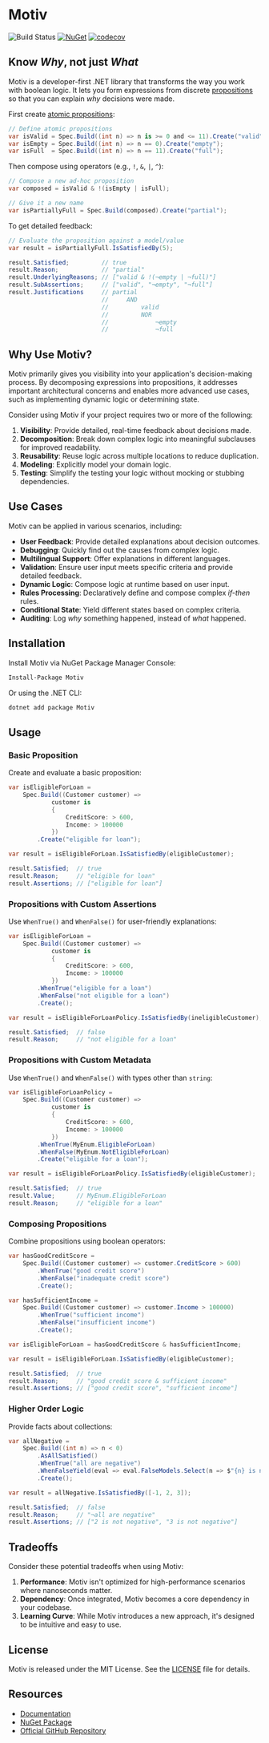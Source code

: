 # Motiv

![Build Status](https://github.com/karlssberg/Motiv/actions/workflows/dotnet.yml/badge.svg) [![NuGet](https://img.shields.io/nuget/v/Motiv.svg)](https://www.nuget.org/packages/Motiv/) [![codecov](https://codecov.io/gh/karlssberg/Motiv/graph/badge.svg?token=XNN34D2JIP)](https://codecov.io/gh/karlssberg/Motiv)

## Know _Why_, not just _What_

Motiv is a developer-first .NET library that transforms the way you work with boolean logic.
It lets you form expressions from discrete [propositions](https://en.wikipedia.org/wiki/Proposition) so that you
can explain _why_ decisions were made.

First create [atomic propositions](https://en.wikipedia.org/wiki/Atomic_sentence):

```csharp
// Define atomic propositions
var isValid = Spec.Build((int n) => n is >= 0 and <= 11).Create("valid");
var isEmpty = Spec.Build((int n) => n == 0).Create("empty");
var isFull  = Spec.Build((int n) => n == 11).Create("full");
```

Then compose using operators (e.g., `!`,  `&`, `|`, `^`):

```csharp
// Compose a new ad-hoc proposition
var composed = isValid & !(isEmpty | isFull);

// Give it a new name
var isPartiallyFull = Spec.Build(composed).Create("partial");
```

To get detailed feedback:

```csharp
// Evaluate the proposition against a model/value
var result = isPartiallyFull.IsSatisfiedBy(5);

result.Satisfied;         // true
result.Reason;            // "partial"
result.UnderlyingReasons; // ["valid & !(¬empty | ¬full)"]
result.SubAssertions;     // ["valid", "¬empty", "¬full"]
result.Justifications     // partial
                          //     AND
                          //         valid
                          //         NOR
                          //             ¬empty
                          //             ¬full
```

## Why Use Motiv?

Motiv primarily gives you visibility into your application's decision-making process.
By decomposing expressions into propositions,
it addresses important architectural concerns and enables more advanced use cases,
such as implementing dynamic logic or determining state.

Consider using Motiv if your project requires two or more of the following:

1. **Visibility**: Provide detailed, real-time feedback about decisions made.
2. **Decomposition**: Break down complex logic into meaningful subclauses for improved readability.
3. **Reusability**: Reuse logic across multiple locations to reduce duplication.
4. **Modeling**: Explicitly model your domain logic.
5. **Testing**: Simplify the testing your logic without mocking or stubbing dependencies.

## Use Cases

Motiv can be applied in various scenarios, including:

* **User Feedback**: Provide detailed explanations about decision outcomes.
* **Debugging**: Quickly find out the causes from complex logic.
* **Multilingual Support**: Offer explanations in different languages.
* **Validation**: Ensure user input meets specific criteria and provide detailed feedback.
* **Dynamic Logic**: Compose logic at runtime based on user input.
* **Rules Processing**: Declaratively define and compose complex _if-then_ rules.
* **Conditional State**: Yield different states based on complex criteria.
* **Auditing**: Log _why_ something happened, instead of _what_ happened.

## Installation

Install Motiv via NuGet Package Manager Console:
```bash
Install-Package Motiv
```
Or using the .NET CLI:
```bash
dotnet add package Motiv
```

## Usage

### Basic Proposition

Create and evaluate a basic proposition:

```csharp
var isEligibleForLoan =
    Spec.Build((Customer customer) =>
            customer is
            {
                CreditScore: > 600,
                Income: > 100000
            })
        .Create("eligible for loan");

var result = isEligibleForLoan.IsSatisfiedBy(eligibleCustomer);

result.Satisfied;  // true
result.Reason;     // "eligible for loan"
result.Assertions; // ["eligible for loan"]
```

### Propositions with Custom Assertions

Use `WhenTrue()` and `WhenFalse()` for user-friendly explanations:

```csharp
var isEligibleForLoan =
    Spec.Build((Customer customer) =>
            customer is
            {
                CreditScore: > 600,
                Income: > 100000
            })
        .WhenTrue("eligible for a loan")
        .WhenFalse("not eligible for a loan")
        .Create();

var result = isEligibleForLoanPolicy.IsSatisfiedBy(ineligibleCustomer);

result.Satisfied;  // false
result.Reason;     // "not eligible for a loan"
```

### Propositions with Custom Metadata

Use `WhenTrue()` and `WhenFalse()` with types other than `string`:

```csharp
var isEligibleForLoanPolicy =
    Spec.Build((Customer customer) =>
            customer is
            {
                CreditScore: > 600,
                Income: > 100000
            })
        .WhenTrue(MyEnum.EligibleForLoan)
        .WhenFalse(MyEnum.NotEligibleForLoan)
        .Create("eligible for a loan");

var result = isEligibleForLoanPolicy.IsSatisfiedBy(eligibleCustomer);

result.Satisfied;  // true
result.Value;      // MyEnum.EligibleForLoan
result.Reason;     // "eligible for a loan"
```

### Composing Propositions

Combine propositions using boolean operators:

```csharp
var hasGoodCreditScore =
    Spec.Build((Customer customer) => customer.CreditScore > 600)
        .WhenTrue("good credit score")
        .WhenFalse("inadequate credit score")
        .Create();

var hasSufficientIncome =
    Spec.Build((Customer customer) => customer.Income > 100000)
        .WhenTrue("sufficient income")
        .WhenFalse("insufficient income")
        .Create();

var isEligibleForLoan = hasGoodCreditScore & hasSufficientIncome;

var result = isEligibleForLoan.IsSatisfiedBy(eligibleCustomer);

result.Satisfied;  // true
result.Reason;     // "good credit score & sufficient income"
result.Assertions; // ["good credit score", "sufficient income"]
```

### Higher Order Logic

Provide facts about collections:

```csharp
var allNegative =
    Spec.Build((int n) => n < 0)
        .AsAllSatisfied()
        .WhenTrue("all are negative")
        .WhenFalseYield(eval => eval.FalseModels.Select(n => $"{n} is not negative"))
        .Create();

var result = allNegative.IsSatisfiedBy([-1, 2, 3]);

result.Satisfied;  // false
result.Reason;     // "¬all are negative"
result.Assertions; // ["2 is not negative", "3 is not negative"]
```

## Tradeoffs

Consider these potential tradeoffs when using Motiv:

1. **Performance**: Motiv isn't optimized for high-performance scenarios where nanoseconds matter.
2. **Dependency**: Once integrated, Motiv becomes a core dependency in your codebase.
3. **Learning Curve**: While Motiv introduces a new approach, it's designed to be intuitive and easy to use.

## License

Motiv is released under the MIT License. See the [LICENSE](./LICENSE) file for details.

## Resources

- [Documentation](https://karlssberg.github.io/Motiv/)
- [NuGet Package](https://www.nuget.org/packages/Motiv/)
- [Official GitHub Repository](https://github.com/karlssberg/Motiv)
